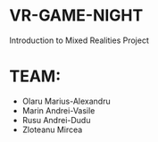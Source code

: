 # VR-GAME-NIGHT
Introduction to Mixed Realities Project
# TEAM:
- Olaru Marius-Alexandru
- Marin Andrei-Vasile
- Rusu Andrei-Dudu
- Zloteanu Mircea
